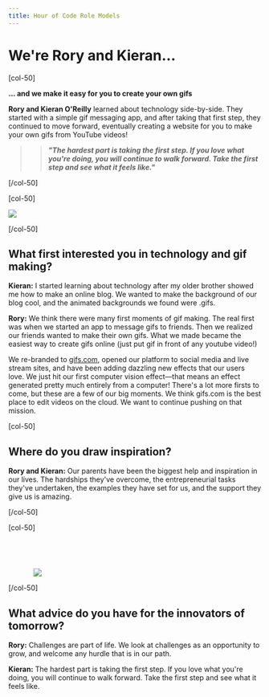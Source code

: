 ```yaml
---
title: Hour of Code Role Models
---
```


# We're Rory and Kieran...

[col-50]

**... and we make it easy for you to create your own gifs**

**Rory and Kieran O'Reilly** learned about technology side-by-side. They started with a simple gif messaging app, and after taking that first step, they continued to move forward, eventually creating a website for you to make your own gifs from YouTube videos! 

>>***"The hardest part is taking the first step. If you love what you're doing, you will continue to walk forward. Take the first step and see what it feels like."***

[/col-50]

[col-50]

<img src="/images/careers/fill-500x275/rorykieran.png">

[/col-50]

<div style="clear:both;"></div>

## What first interested you in technology and gif making? 
**Kieran:** I started learning about technology after my older brother showed me how to make an online blog. We wanted to make the background of our blog cool, and the animated backgrounds we found were .gifs.

**Rory:** We think there were many first moments of gif making. The real first was when we started an app to message gifs to friends. Then we realized our friends wanted to make their own gifs. What we made became the easiest way to create gifs online (just put gif in front of any youtube video!) 

We re-branded to [gifs.com](https://gifs.com), opened our platform to social media and live stream sites, and have been adding dazzling new effects that our users love. We just hit our first computer vision effect—that means an effect generated pretty much entirely from a computer! There's a lot more firsts to come, but these are a few of our big moments. We think gifs.com is the best place to edit videos on the cloud. We want to continue pushing on that mission.

[col-50]

## Where do you draw inspiration?
**Rory and Kieran:** Our parents have been the biggest help and inspiration in our lives. The hardships they've overcome, the entrepreneurial tasks they've undertaken, the examples they have set for us, and the support they give us is amazing.

[/col-50]

[col-50]

</br>
</br>

<img style="padding-left: 50px; padding-top: 25px;" src="/images/careers/fit-450/rorykieranquote.png">

[/col-50]

<div style="clear:both;"></div>

## What advice do you have for the innovators of tomorrow? 

**Rory:** Challenges are part of life. We look at challenges as an opportunity to grow, and welcome any hurdle that is in our path.

**Kieran:** The hardest part is taking the first step. If you love what you're doing, you will continue to walk forward. Take the first step and see what it feels like.
